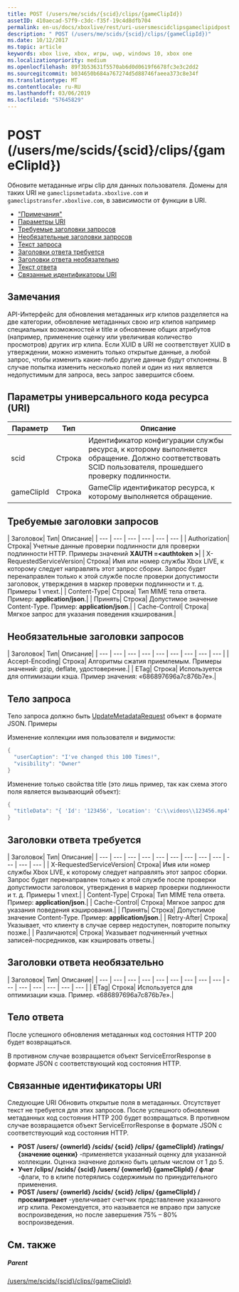 ```yaml
---
title: POST (/users/me/scids/{scid}/clips/{gameClipId})
assetID: 410aecad-57f9-c3dc-f35f-19c4d8dfb704
permalink: en-us/docs/xboxlive/rest/uri-usersmescidclipsgameclipidpost.html
description: " POST (/users/me/scids/{scid}/clips/{gameClipId})"
ms.date: 10/12/2017
ms.topic: article
keywords: xbox live, xbox, игры, uwp, windows 10, xbox one
ms.localizationpriority: medium
ms.openlocfilehash: 89f3b53631f5570ab6d0d0619f6678fc3e3c2dd2
ms.sourcegitcommit: b034650b684a767274d5d88746faeea373c8e34f
ms.translationtype: MT
ms.contentlocale: ru-RU
ms.lasthandoff: 03/06/2019
ms.locfileid: "57645829"
---
```

# <a name="post-usersmescidsscidclipsgameclipid"></a>POST (/users/me/scids/{scid}/clips/{gameClipId})
Обновите метаданные игры clip для данных пользователя. Домены для таких URI не `gameclipsmetadata.xboxlive.com` и `gameclipstransfer.xboxlive.com`, в зависимости от функции в URI.
 
  * ["Примечания"](#ID4EX)
  * [Параметры URI](#ID4EAB)
  * [Требуемые заголовки запросов](#ID4ELB)
  * [Необязательные заголовки запросов](#ID4EXD)
  * [Текст запроса](#ID4EAF)
  * [Заголовки ответа требуется](#ID4EVF)
  * [Заголовки ответа необязательно](#ID4EJAAC)
  * [Текст ответа](#ID4EJBAC)
  * [Связанные идентификаторы URI](#ID4EWBAC)
 
<a id="ID4EX"></a>

 
## <a name="remarks"></a>Замечания
 
API-Интерфейс для обновления метаданных игр клипов разделяется на две категории, обновление метаданных свою игр клипов например специальных возможностей и title и обновление общих атрибутов (например, применение оценку или увеличивая количество просмотров) других игр клипа. Если XUID в URI не соответствует XUID в утверждении, можно изменить только открытые данные, а любой запрос, чтобы изменить какие-либо другие данные будут отклонены. В случае попытка изменить несколько полей и один из них является недопустимым для запроса, весь запрос завершится сбоем.
  
<a id="ID4EAB"></a>

 
## <a name="uri-parameters"></a>Параметры универсального кода ресурса (URI)
 
| Параметр| Тип| Описание| 
| --- | --- | --- | 
| scid| Строка| Идентификатор конфигурации службы ресурса, к которому выполняется обращение. Должно соответствовать SCID пользователя, прошедшего проверку подлинности.| 
| gameClipId| Строка| GameClip идентификатор ресурса, к которому выполняется обращение.| 
  
<a id="ID4ELB"></a>

 
## <a name="required-request-headers"></a>Требуемые заголовки запросов
 
| Заголовок| Тип| Описание| 
| --- | --- | --- | --- | --- | --- | 
| Authorization| Строка| Учетные данные проверки подлинности для проверки подлинности HTTP. Примеры значений <b>XAUTH =&lt;authtoken ></b>| 
| X-RequestedServiceVersion| Строка| Имя или номер службы Xbox LIVE, к которому следует направлять этот запрос сборки. Запрос будет перенаправлен только к этой службе после проверки допустимости заголовок, утверждения в маркер проверки подлинности и т. д. Примеры 1 vnext.| 
| Content-Type| Строка| Тип MIME тела ответа. Пример: <b>application/json</b>.| 
| Принять| Строка| Допустимое значение Content-Type. Пример: <b>application/json</b>.| 
| Cache-Control| Строка| Мягкое запрос для указания поведения кэширования.| 
  
<a id="ID4EXD"></a>

 
## <a name="optional-request-headers"></a>Необязательные заголовки запросов
 
| Заголовок| Тип| Описание| 
| --- | --- | --- | --- | --- | --- | --- | --- | --- | 
| Accept-Encoding| Строка| Алгоритмы сжатия приемлемым. Примеры значений: gzip, deflate, удостоверение.| 
| ETag| Строка| Используется для оптимизации кэша. Пример значения: «686897696a7c876b7e».| 
  
<a id="ID4EAF"></a>

 
## <a name="request-body"></a>Тело запроса
 
Тело запроса должно быть [UpdateMetadataRequest](../../json/json-updatemetadatarequest.md) объект в формате JSON. Примеры
 
Изменение коллекции имя пользователя и видимости:
 

```cpp
{
  "userCaption": "I've changed this 100 Times!",
  "visibility": "Owner"
}

```

 
Изменение только свойства title (это лишь пример, так как схема этого поля является вызывающий объект):
 

```cpp
{
  "titleData": "{ 'Id': '123456', 'Location': 'C:\\videos\\123456.mp4' }"
}

```

  
<a id="ID4EVF"></a>

 
## <a name="required-response-headers"></a>Заголовки ответа требуется
 
| Заголовок| Тип| Описание| 
| --- | --- | --- | --- | --- | --- | --- | --- | --- | --- | --- | --- | 
| X-RequestedServiceVersion| Строка| Имя или номер службы Xbox LIVE, к которому следует направлять этот запрос сборки. Запрос будет перенаправлен только к этой службе после проверки допустимости заголовок, утверждения в маркер проверки подлинности и т. д. Примеры 1 vnext.| 
| Content-Type| Строка| Тип MIME тела ответа. Пример: <b>application/json</b>.| 
| Cache-Control| Строка| Мягкое запрос для указания поведения кэширования.| 
| Принять| Строка| Допустимое значение Content-Type. Пример: <b>application/json</b>.| 
| Retry-After| Строка| Указывает, что клиенту в случае сервер недоступен, повторите попытку позже.| 
| Различаются| Строка| Указывает подчиненный учетных записей-посредников, как кэшировать ответы.| 
  
<a id="ID4EJAAC"></a>

 
## <a name="optional-response-headers"></a>Заголовки ответа необязательно
 
| Заголовок| Тип| Описание| 
| --- | --- | --- | --- | --- | --- | --- | --- | --- | --- | --- | --- | --- | --- | --- | 
| ETag| Строка| Используется для оптимизации кэша. Пример. «686897696a7c876b7e».| 
  
<a id="ID4EJBAC"></a>

 
## <a name="response-body"></a>Тело ответа
 
После успешного обновления метаданных код состояния HTTP 200 будет возвращаться.
 
В противном случае возвращается объект ServiceErrorResponse в формате JSON с соответствующий код состояния HTTP.
  
<a id="ID4EWBAC"></a>

 
## <a name="related-uris"></a>Связанные идентификаторы URI
 
Следующие URI Обновить открытые поля в метаданных. Отсутствует текст не требуется для этих запросов. После успешного обновления метаданных код состояния HTTP 200 будет возвращаться. В противном случае возвращается объект ServiceErrorResponse в формате JSON с соответствующий код состояния HTTP.
 
   * **POST /users/ {ownerId} /scids/ {scid} /clips/ {gameClipId} /ratings/ {значение оценки}** -применяется указанный оценку для указанной коллекции. Оценка значение должно быть целым числом от 1 до 5.
   * **Учет /clips/ /scids/ {scid} /users/ {ownerId} {gameClipId} / флаг** -флаги, то в клипе потерялись содержимым по принудительного применения.
   * **POST /users/ {ownerId} /scids/ {scid} /clips/ {gameClipId} / просматривает** -увеличивает счетчик представление указанного игр клипа. Рекомендуется, это называется не вправо при запуске воспроизведения, но после завершения 75% – 80% воспроизведения.
   
<a id="ID4EMCAC"></a>

 
## <a name="see-also"></a>См. также
 
<a id="ID4EOCAC"></a>

 
##### <a name="parent"></a>Parent 

[/users/me/scids/{scid}/clips/{gameClipId}](uri-usersmescidclipsgameclipid.md)

   